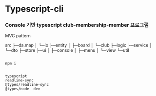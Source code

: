 # Typescript-cli

### Console 기반 typescript club-membership-member 프로그램

MVC pattern

src
  ├─da.map
  │  └─io
  ├─entity
  │  ├─board
  │  └─club
  ├─logic
  ├─service
  │  └─dto
  ├─store
  ├─ui
  │  ├─console
  │  ├─menu
  │  └─view
  └─util


```

npm i 


typescript
readline-sync
@types/readline-sync
@types/node -dev

```
